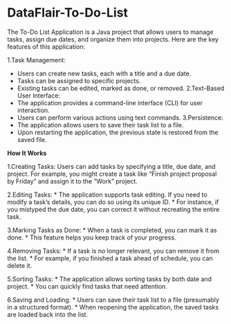 # DataFlair-To-Do-List

The To-Do List Application is a Java project that allows users to manage tasks, assign due dates, and organize them into projects. Here are the key features of this application:

1.Task Management:
  * Users can create new tasks, each with a title and a due date.
  * Tasks can be assigned to specific projects.
  * Existing tasks can be edited, marked as done, or removed.
2.Text-Based User Interface:
  * The application provides a command-line interface (CLI) for user interaction.
  * Users can perform various actions using text commands.
3.Persistence:
  * The application allows users to save their task list to a file.
  * Upon restarting the application, the previous state is restored from the saved file.

    
**How It Works**

  1.Creating Tasks:
    Users can add tasks by specifying a title, due date, and project.
    For example, you might create a task like “Finish project proposal by Friday” and assign it to the “Work” project.

  2.Editing Tasks:
    * The application supports task editing. If you need to modify a task’s details, you can do so using its unique ID.
    * For instance, if you mistyped the due date, you can correct it without recreating the entire task.
  
  3.Marking Tasks as Done:
    * When a task is completed, you can mark it as done.
    * This feature helps you keep track of your progress.
 
  4.Removing Tasks:
    * If a task is no longer relevant, you can remove it from the list.
    * For example, if you finished a task ahead of schedule, you can delete it.
 
  5.Sorting Tasks:
    * The application allows sorting tasks by both date and project.
    * You can quickly find tasks that need attention.
  
  6.Saving and Loading:
    * Users can save their task list to a file (presumably in a structured format).
    * When reopening the application, the saved tasks are loaded back into the list.

